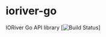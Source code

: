 # ioriver-go
IORiver Go API library
[![Build Status](https://github.com/ioriver/ioriver-go/workflows/main/badge.svg?branch=main)]
